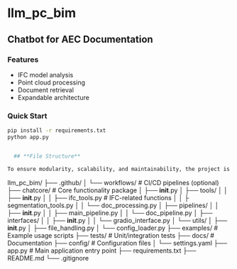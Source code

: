 # llm_pc_bim

## Chatbot for AEC Documentation

### Features
- IFC model analysis
- Point cloud processing
- Document retrieval
- Expandable architecture

### Quick Start
```bash
pip install -r requirements.txt
python app.py


  ## **File Structure**

To ensure modularity, scalability, and maintainability, the project is organized as follows:
```
llm_pc_bim/
├── .github/
│   └── workflows/          # CI/CD pipelines (optional)
├── chatcore/               # Core functionality package
│   ├── __init__.py
│   ├── tools/
│   │   ├── __init__.py
│   │   ├── ifc_tools.py    # IFC-related functions
│   │   ├ segmentation_tools.py
│   │   └── doc_processing.py
│   ├── pipelines/
│   │   ├── __init__.py
│   │   ├── main_pipeline.py
│   │   └── doc_pipeline.py
│   ├── interfaces/
│   │   ├── __init__.py
│   │   └── gradio_interface.py
│   └── utils/
│       ├── __init__.py
│       ├── file_handling.py
│       └── config_loader.py
├── examples/               # Example usage scripts
├── tests/                  # Unit/integration tests
├── docs/                   # Documentation
├── config/                 # Configuration files
│   └── settings.yaml
├── app.py                  # Main application entry point
├── requirements.txt
├── README.md
└── .gitignore
  ```
